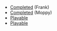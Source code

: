- [Completed](https://downforacross.com/beta/game/8821699-criff) (Frank)
- [Completed](https://downforacross.com/beta/game/8820794-yomp) (Moppy)
- [Playable](https://www.crossworthy.net/play/p-gx4hzbh8zw88c)
- [Playable](https://downforacross.com/beta/play/49676)
